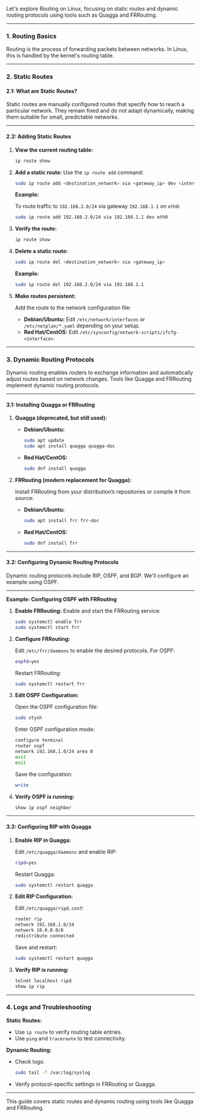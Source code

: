 Let's explore Routing on Linux, focusing on static routes and dynamic routing protocols using tools such as Quagga and FRRouting.

---

### 1. Routing Basics

Routing is the process of forwarding packets between networks. In Linux, this is handled by the kernel's routing table.

---

### 2. Static Routes

#### 2.1: What are Static Routes?

Static routes are manually configured routes that specify how to reach a particular network. They remain fixed and do not adapt dynamically, making them suitable for small, predictable networks.

---

#### 2.2: Adding Static Routes

1. **View the current routing table:**

   ```bash
   ip route show
   ```

2. **Add a static route:** Use the `ip route add` command:

   ```bash
   sudo ip route add <destination_network> via <gateway_ip> dev <interface>
   ```

   **Example:**

   To route traffic to `192.168.2.0/24` via gateway `192.168.1.1` on `eth0`:

   ```bash
   sudo ip route add 192.168.2.0/24 via 192.168.1.1 dev eth0
   ```

3. **Verify the route:**

   ```bash
   ip route show
   ```

4. **Delete a static route:**

   ```bash
   sudo ip route del <destination_network> via <gateway_ip>
   ```

   **Example:**

   ```bash
   sudo ip route del 192.168.2.0/24 via 192.168.1.1
   ```

5. **Make routes persistent:**

   Add the route to the network configuration file:

   - **Debian/Ubuntu:** Edit `/etc/network/interfaces` or `/etc/netplan/*.yaml` depending on your setup.
   - **Red Hat/CentOS:** Edit `/etc/sysconfig/network-scripts/ifcfg-<interface>`.

---

### 3. Dynamic Routing Protocols

Dynamic routing enables routers to exchange information and automatically adjust routes based on network changes. Tools like Quagga and FRRouting implement dynamic routing protocols.

---

#### 3.1: Installing Quagga or FRRouting

1. **Quagga (deprecated, but still used):**

   - **Debian/Ubuntu:**

     ```bash
     sudo apt update
     sudo apt install quagga quagga-doc
     ```

   - **Red Hat/CentOS:**

     ```bash
     sudo dnf install quagga
     ```

2. **FRRouting (modern replacement for Quagga):**

   Install FRRouting from your distribution’s repositories or compile it from source:

   - **Debian/Ubuntu:**

     ```bash
     sudo apt install frr frr-doc
     ```

   - **Red Hat/CentOS:**

     ```bash
     sudo dnf install frr
     ```

---

#### 3.2: Configuring Dynamic Routing Protocols

Dynamic routing protocols include RIP, OSPF, and BGP. We'll configure an example using OSPF.

---

**Example: Configuring OSPF with FRRouting**

1. **Enable FRRouting:** Enable and start the FRRouting service:

   ```bash
   sudo systemctl enable frr
   sudo systemctl start frr
   ```

2. **Configure FRRouting:**

   Edit `/etc/frr/daemons` to enable the desired protocols. For OSPF:

   ```bash
   ospfd=yes
   ```

   Restart FRRouting:

   ```bash
   sudo systemctl restart frr
   ```

3. **Edit OSPF Configuration:**

   Open the OSPF configuration file:

   ```bash
   sudo vtysh
   ```

   Enter OSPF configuration mode:

   ```bash
   configure terminal
   router ospf
   network 192.168.1.0/24 area 0
   exit
   exit
   ```

   Save the configuration:

   ```bash
   write
   ```

4. **Verify OSPF is running:**

   ```bash
   show ip ospf neighbor
   ```

---

#### 3.3: Configuring RIP with Quagga

1. **Enable RIP in Quagga:**

   Edit `/etc/quagga/daemons` and enable RIP:

   ```bash
   ripd=yes
   ```

   Restart Quagga:

   ```bash
   sudo systemctl restart quagga
   ```

2. **Edit RIP Configuration:**

   Edit `/etc/quagga/ripd.conf`:

   ```bash
   router rip
   network 192.168.1.0/24
   network 10.0.0.0/8
   redistribute connected
   ```

   Save and restart:

   ```bash
   sudo systemctl restart quagga
   ```

3. **Verify RIP is running:**

   ```bash
   telnet localhost ripd
   show ip rip
   ```

---

### 4. Logs and Troubleshooting

**Static Routes:**

- Use `ip route` to verify routing table entries.
- Use `ping` and `traceroute` to test connectivity.

**Dynamic Routing:**

- Check logs:

  ```bash
  sudo tail -f /var/log/syslog
  ```

- Verify protocol-specific settings in FRRouting or Quagga.

---

This guide covers static routes and dynamic routing using tools like Quagga and FRRouting.
